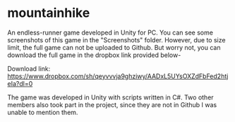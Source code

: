 # mountainhike
An endless-runner game developed in Unity for PC.
You can see some screenshots of this game in the "Screenshots" folder. However, due to size limit, the full game can not be uploaded to Github. But worry not, you can download the full game in the dropbox link provided below-

Download link: https://www.dropbox.com/sh/qeyvvvja9ghziwy/AADxL5UYsOXZdFbFed2htjeIa?dl=0

The game was developed in Unity with scripts written in C#. Two other members also took part in the project, since they are not in Github I was unable to mention them.
